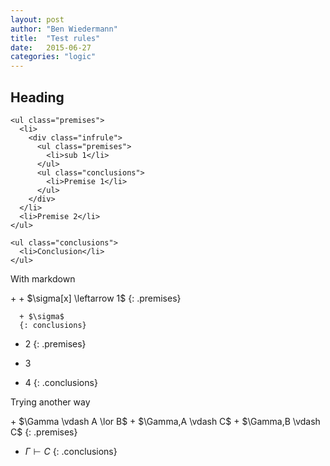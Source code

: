 ```yaml
---
layout: post
author: "Ben Wiedermann"
title:  "Test rules"
date:   2015-06-27
categories: "logic"
---
```


<!--
    ISSUES:

    - put introduction and elimination rules into columns
    - provide names for inference rules in the proper place
    - figure out derivation trees
-->

## Heading

<div class="derivation">
  <div class="infrule" name="Modus Ponens">

    <ul class="premises">
      <li>
        <div class="infrule">
          <ul class="premises">
            <li>sub 1</li>
          </ul>
          <ul class="conclusions">
            <li>Premise 1</li>
          </ul>
        </div>
      </li>
      <li>Premise 2</li>
    </ul>

    <ul class="conclusions">
      <li>Conclusion</li>
    </ul>

  </div>
</div>

With markdown

<div class="derivation" markdown="1">
   + 
      + $\sigma[x] \leftarrow 1$
      {: .premises}
   
      + $\sigma$
      {: conclusions}

   + 2
   {: .premises}

   + 3
   + 4
   {: .conclusions}
</div>

Trying another way

<div class="derivation" markdown="1">
   + $\Gamma \vdash A \lor B$
   + $\Gamma,A \vdash C$
   + $\Gamma,B \vdash C$
   {: .premises}

   + $\Gamma \vdash C$
   {: .conclusions}
</div>
